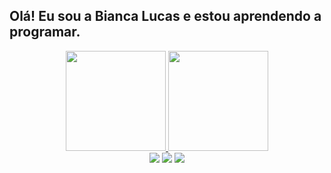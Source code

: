 ## Olá! Eu sou a Bianca Lucas e estou aprendendo a programar.


<div align="center">
  <a href="https://github.com/DiasVitoria">
  <img height="160em" src="https://github-readme-stats.vercel.app/api?username=biancalsc&theme=vue-dark&show_icons=true&hide_border=true&count_private=true"/>
  <img height="160em" src="https://github-readme-stats.vercel.app/api/top-langs/?username=biancalsc&theme=vue-dark&show_icons=true&hide_border=true&layout=compact"/>
</div>

<div align="center"> 
  <a href="https://instagram.com/baianca.php?igshid=ZDdkNTZiNTM=" target="_blank"><img src="https://img.shields.io/badge/-Instagram-%23E4405F?style=for-the-badge&logo=instagram&logoColor=white" target="_blank"></a>
  <a href = "mailto:biancalsc1409@gmail.com"><img src="https://img.shields.io/badge/-Gmail-%23333?style=for-the-badge&logo=gmail&logoColor=white" target="_blank"></a>
  <a href= "https://www.linkedin.com/in/bianca-lucas-da-silva-cacula/" target="_blank"><img src="https://img.shields.io/badge/-LinkedIn-%230077B5?style=for-the-badge&logo=linkedin&logoColor=white" target="_blank"></a> 
</div>
